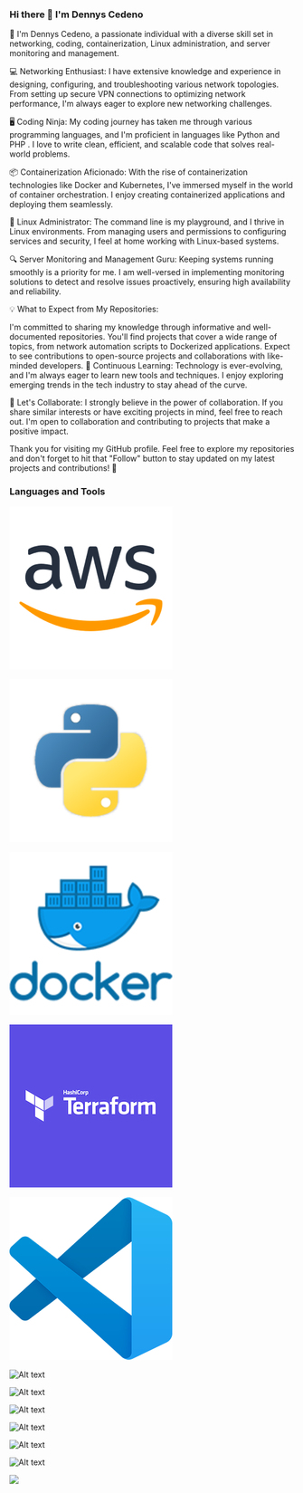 ### Hi there 👋 I'm Dennys Cedeno

👋 I'm Dennys Cedeno, a passionate individual with a diverse skill set in networking, coding, containerization, Linux administration, and server monitoring and management.

💻 Networking Enthusiast: I have extensive knowledge and experience in designing, configuring, and troubleshooting various network topologies. From setting up secure VPN connections to optimizing network performance, I'm always eager to explore new networking challenges.

🖥️ Coding Ninja: My coding journey has taken me through various programming languages, and I'm proficient in languages like Python and PHP . I love to write clean, efficient, and scalable code that solves real-world problems.

📦 Containerization Aficionado: With the rise of containerization technologies like Docker and Kubernetes, I've immersed myself in the world of container orchestration. I enjoy creating containerized applications and deploying them seamlessly.

🐧 Linux Administrator: The command line is my playground, and I thrive in Linux environments. From managing users and permissions to configuring services and security, I feel at home working with Linux-based systems.

🔍 Server Monitoring and Management Guru: Keeping systems running smoothly is a priority for me. I am well-versed in implementing monitoring solutions to detect and resolve issues proactively, ensuring high availability and reliability.

💡 What to Expect from My Repositories:

I'm committed to sharing my knowledge through informative and well-documented repositories.
You'll find projects that cover a wide range of topics, from network automation scripts to Dockerized applications.
Expect to see contributions to open-source projects and collaborations with like-minded developers.
🌱 Continuous Learning: Technology is ever-evolving, and I'm always eager to learn new tools and techniques. I enjoy exploring emerging trends in the tech industry to stay ahead of the curve.

🤝 Let's Collaborate: I strongly believe in the power of collaboration. If you share similar interests or have exciting projects in mind, feel free to reach out. I'm open to collaboration and contributing to projects that make a positive impact.

Thank you for visiting my GitHub profile. Feel free to explore my repositories and don't forget to hit that "Follow" button to stay updated on my latest projects and contributions! 🚀

### Languages and Tools
![alt text](https://raw.githubusercontent.com/github/explore/80688e429a7d4ef2fca1e82350fe8e3517d3494d/topics/aws/aws.png)

![Alt text](https://raw.githubusercontent.com/github/explore/80688e429a7d4ef2fca1e82350fe8e3517d3494d/topics/python/python.png)

![Alt text](https://raw.githubusercontent.com/github/explore/80688e429a7d4ef2fca1e82350fe8e3517d3494d/topics/docker/docker.png)

![Alt text](https://raw.githubusercontent.com/github/explore/80688e429a7d4ef2fca1e82350fe8e3517d3494d/topics/terraform/terraform.png)

![Alt text](https://raw.githubusercontent.com/github/explore/80688e429a7d4ef2fca1e82350fe8e3517d3494d/topics/visual-studio-code/visual-studio-code.png)

![Alt text](https://1.bp.blogspot.com/-rgYs0cZGUys/TgEEcuVpwFI/AAAAAAAAXLM/f8vE4HynQhk/s320/cisco_systems_logo8.jpg)

![Alt text](https://www.paymentsjournal.com/wp-content/uploads/2017/10/fortinet-logo.jpg)

![Alt text](https://external-content.duckduckgo.com/iu/?u=https%3A%2F%2Ftse2.mm.bing.net%2Fth%3Fid%3DOIP.XgD7tmG1IwqCC-_EbS9HlQHaEC%26pid%3DApi&f=1&ipt=f376b932ae42f344a72b7324ca618579c8788a11cfbda26ee9c2a21a2fda68f5&ipo=images)

![Alt text](https://www.hybridskill.com/wp-content/uploads/2020/08/Jenkins-Main-Image.png)

![Alt text](https://external-content.duckduckgo.com/iu/?u=https%3A%2F%2Ftse2.mm.bing.net%2Fth%3Fid%3DOIP.a9EluartZXnMTsYh-07sGAHaHa%26pid%3DApi&f=1&ipt=6d8f36541e2ca10e66d922098d31dbfa4796856ac298d23889b2fabdcdc7d345&ipo=images)

![Alt text](https://external-content.duckduckgo.com/iu/?u=https%3A%2F%2Ftse4.mm.bing.net%2Fth%3Fid%3DOIP.2Ro89khbnuDTxEVpm4-gAgHaEQ%26pid%3DApi&f=1&ipt=f1e583fc2dbca6f8587a5926d49aee9662e310a86f5d05a9742587a73b8fe064&ipo=images)

<img src="https://external-content.duckduckgo.com/iu/?u=https%3A%2F%2Ftse4.mm.bing.net%2Fth%3Fid%3DOIP.2Ro89khbnuDTxEVpm4-gAgHaEQ%26pid%3DApi&f=1&ipt=f1e583fc2dbca6f8587a5926d49aee9662e310a86f5d05a9742587a73b8fe064&ipo=images" width="300">


<!--
**dennys9415/dennys9415** is a ✨ _special_ ✨ repository because its `README.md` (this file) appears on your GitHub profile.

Here are some ideas to get you started:

- 🔭 I’m currently working on ...
- 🌱 I’m currently learning ...
- 👯 I’m looking to collaborate on ...
- 🤔 I’m looking for help with ...
- 💬 Ask me about ...
- 📫 How to reach me: ...
- 😄 Pronouns: ...
- ⚡ Fun fact: ...
-->
